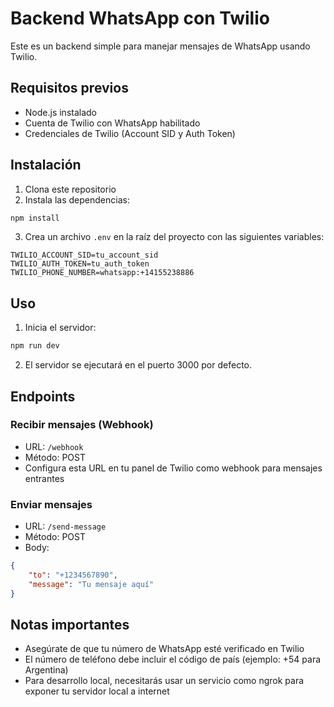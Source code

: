 # Backend WhatsApp con Twilio

Este es un backend simple para manejar mensajes de WhatsApp usando Twilio.

## Requisitos previos

- Node.js instalado
- Cuenta de Twilio con WhatsApp habilitado
- Credenciales de Twilio (Account SID y Auth Token)

## Instalación

1. Clona este repositorio
2. Instala las dependencias:
```bash
npm install
```

3. Crea un archivo `.env` en la raíz del proyecto con las siguientes variables:
```
TWILIO_ACCOUNT_SID=tu_account_sid
TWILIO_AUTH_TOKEN=tu_auth_token
TWILIO_PHONE_NUMBER=whatsapp:+14155238886
```

## Uso

1. Inicia el servidor:
```bash
npm run dev
```

2. El servidor se ejecutará en el puerto 3000 por defecto.

## Endpoints

### Recibir mensajes (Webhook)
- URL: `/webhook`
- Método: POST
- Configura esta URL en tu panel de Twilio como webhook para mensajes entrantes

### Enviar mensajes
- URL: `/send-message`
- Método: POST
- Body:
```json
{
    "to": "+1234567890",
    "message": "Tu mensaje aquí"
}
```

## Notas importantes

- Asegúrate de que tu número de WhatsApp esté verificado en Twilio
- El número de teléfono debe incluir el código de país (ejemplo: +54 para Argentina)
- Para desarrollo local, necesitarás usar un servicio como ngrok para exponer tu servidor local a internet 